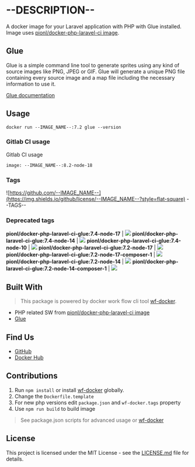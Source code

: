 # --DESCRIPTION--


A docker image for your Laravel application with PHP with Glue installed. Image uses 
[pionl/docker-php-laravel-ci image](https://github.com/pionl/docker-php-laravel-ci).

## Glue

Glue is a simple command line tool to generate sprites using any kind of source images like PNG, JPEG or GIF. Glue will generate a unique PNG file containing every source image and a map file including the necessary information to use it.

[Glue documentation](https://glue.readthedocs.io/en/latest/)

## Usage
```
docker run --IMAGE_NAME--:7.2 glue --version
```

### Gitlab CI usage

Gitlab CI usage

```shell
image: --IMAGE_NAME--:8.2-node-18
```

### Tags

![https://github.com/--IMAGE_NAME--](https://img.shields.io/github/license/--IMAGE_NAME--?style=flat-square)
--TAGS--
### Deprecated tags

**pionl/docker-php-laravel-ci-glue:7.4-node-17** | ![](https://img.shields.io/docker/image-size/pionl/docker-php-laravel-ci-glue/7.4-node-17?style=flat-square)
**pionl/docker-php-laravel-ci-glue:7.4-node-14** | ![](https://img.shields.io/docker/image-size/pionl/docker-php-laravel-ci-glue/7.4-node-14?style=flat-square)
**pionl/docker-php-laravel-ci-glue:7.4-node-10** | ![](https://img.shields.io/docker/image-size/pionl/docker-php-laravel-ci-glue/7.4-node-10?style=flat-square)
**pionl/docker-php-laravel-ci-glue:7.2-node-17** | ![](https://img.shields.io/docker/image-size/pionl/docker-php-laravel-ci-glue/7.2-node-17?style=flat-square)
**pionl/docker-php-laravel-ci-glue:7.2-node-17-composer-1** | ![](https://img.shields.io/docker/image-size/pionl/docker-php-laravel-ci-glue/7.2-node-17-composer-1?style=flat-square)
**pionl/docker-php-laravel-ci-glue:7.2-node-14** | ![](https://img.shields.io/docker/image-size/pionl/docker-php-laravel-ci-glue/7.2-node-14?style=flat-square)
**pionl/docker-php-laravel-ci-glue:7.2-node-14-composer-1** | ![](https://img.shields.io/docker/image-size/pionl/docker-php-laravel-ci-glue/7.2-node-14-composer-1?style=flat-square)

## Built With

> This package is powered by docker work flow cli tool [wf-docker](https://github.com/wrk-flow/wf-docker).

* PHP related SW from [pionl/docker-php-laravel-ci image](https://github.com/pionl/docker-php-laravel-ci)
* [Glue](https://glue.readthedocs.io/en/latest/)

## Find Us

* [GitHub](https://github.com/--IMAGE_NAME--)
* [Docker Hub](https://cloud.docker.com/repository/docker/--IMAGE_NAME--)

## Contributions

1. Run `npm install` or install [wf-docker](https://github.com/wrk-flow/wf-docker) globally.
2. Change the `Dockerfile.template`
3. For new php versions edit `package.json` and `wf-docker.tags` property
4. Use `npm run build` to build image

> See package.json scripts for advanced usage or [wf-docker](https://github.com/wrk-flow/wf-docker)

## License

This project is licensed under the MIT License - see the [LICENSE.md](LICENSE.md) file for details.
